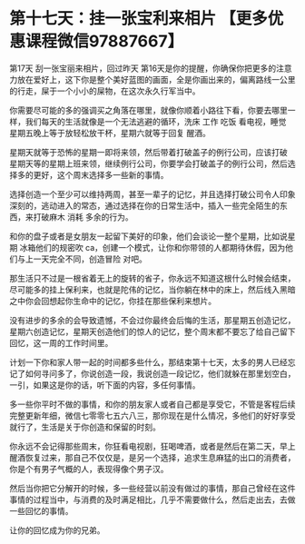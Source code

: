 # 第十七天：挂一张宝利来相片 【更多优惠课程微信97887667】    

第17天 刮一张宝丽来相片，回过昨天 第16天是你的提醒，你确保你把更多的注意力放在爱好上，这下你是整个美好蓝图的画面，全是你画出来的，偏离路线一公里的行走，屎于一个小小的屎物，在这次永久行军当中。

你需要尽可能的多的强调买之角落在哪里，就像你顺着小路往下看，你要去哪里一样，我们每天的生活就像是一个无法逃避的循环，洗床 工作 吃饭 看电视，睡觉 星期五晚上等于放轻松放干杯，星期六就等于回复 醒酒。

星期天就等于恐怖的星期一即将来领，然后带着打破盖子的例行公司，应该打破 星期天等的星期上班来领，继续例行公司，你要学会打破盖子的例行公司，然后选择多的更好，这个周末选择多一些新的事情。

选择创造一个至少可以维持两周，甚至一辈子的记忆，并且选择打破公司令人印象深刻的，逃动进入的常态，通过选择在你的日常生活中，插入一些完全陌生的东西，来打破麻木 消耗 多余的行为。

和你的盘子或者是女朋友一起留下美好的印象，他们会谈论一整个星期，比如说星期 冰箱他们的规密吹 ca，创建一个模式，让你和你带领的人都期待休假，因为他们与上一天完全不同，创造冒险 对吧。

那生活只不过是一根省着无上的旋转的省子，你永远不知道这根什么时候会结束，尽可能多的挂上保利来，也就是陀伟的记忆，当你躺在林中的床上，然后线入黑暗之中你会回想起你生命中的记忆，你挂在那些保利来想片。

没有进步的多余的会导致遗憾，不会过你最终会后悔的生活，那星期五创造记忆，星期六创造记忆，星期天创造他们的惊人的记忆，整个周末都不要忘了给自己留下回忆，这一周的工作时间里。

计划一下你和家人带一起的时间都多些什么，那结束第十七天，太多的男人已经忘记了如何寻问多了，你说创造一段，我说创造一段记忆，他们就躲在那里划空白，一引，如果这是你的话，听下面的内容，多任何事情。

多一些你平时不做的事情，和你的朋友家人或者自己都是享受它，不管是客程后续完整更新年细，微信七零零七五六八三，那你现在是什么情况，多他们的好好享受就行了，生活是关于你创造和保留的时刻。

你永远不会记得那些周末，你狂看电视剧，狂喝啤酒，或者是然后在第二天，早上醒酒恢复过来，那自己不仅仅是，是另一个选择，追求生息麻猛的出口的消费者，你是个有男子气概的人，表现得像个男子汉。

然后当你把它分解开的时候，多一些经营以前没有做过的事情，那自己曾经在这件事情的过程当中，与消费的及时满足相比，几乎不需要做什么，然后走出去，去做一些回忆的事情。

让你的回忆成为你的兄弟。